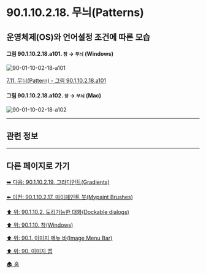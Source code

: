# 90.1.10.2.18. 무늬(Patterns)
## 운영체제(OS)와 언어설정 조건에 따른 모습

<a id="90-01-10-02-18-a101"></a>

#### 그림 90.1.10.2.18.a101. `창` → `무늬` (Windows)
![90-01-10-02-18-a101](https://github.com/wonder13662/gimp/assets/15767104/2ef22dcd-68a9-4e02-afcd-b761e5ded300)

[7.11. 무늬(Pattern) - 그림 90.1.10.2.18.a101](./07-11-patterns.md#90-01-10-02-18-a101)

<a id="90-01-10-02-18-a102"></a>

#### 그림 90.1.10.2.18.a102. `창` → `무늬` (Mac)
![90-01-10-02-18-a102](https://github.com/wonder13662/gimp/assets/15767104/56d9f646-d04c-4035-afac-a89acfc676f3)

***

## 관련 정보

***

## 다른 페이지로 가기

[➡️ 다음: 90.1.10.2.19. 그라디언트(Gradients)](./90-01-10-02-19-gradients.md)

[⬅️ 이전: 90.1.10.2.17. 마이페인트 붓(Mypaint Brushes)](./90-01-10-02-17-mypaint_brushes.md)

[⬆️ 위: 90.1.10.2. 도킹가능한 대화(Dockable dialogs)](./90-01-10-02-00-dockable_dialogs.md)

[⬆️ 위: 90.1.10. 창(Windows)](./90-01-10-00-windows.md)

[⬆️ 위: 90.1. 이미지 메뉴 바(Image Menu Bar)](./90-01-00-image-menu-bar.md)

[⬆️ 위: 90. 이미지 맵](./90-00-image-map.md)

[🏠 홈](./00-home.md)
